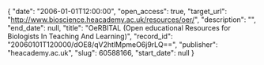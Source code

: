 {
  "date": "2006-01-01T12:00:00", 
  "open_access": true, 
  "target_url": "http://www.bioscience.heacademy.ac.uk/resources/oer/", 
  "description": "", 
  "end_date": null, 
  "title": "OeRBITAL (Open educational Resources for Biologists In Teaching And Learning)", 
  "record_id": "20060101T120000/dOE8/qV2htlMpmeO6j9rLQ==", 
  "publisher": "heacademy.ac.uk", 
  "slug": 60588166, 
  "start_date": null
}

